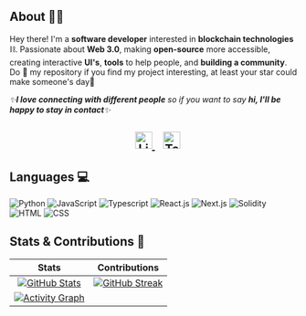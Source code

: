 ## About 🐱‍👤

Hey there! I'm a **software developer** interested in **blockchain technologies**⛓. Passionate about **Web 3.0**, making **open-source** more accessible, creating interactive **UI's**, **tools** to help people, and **building a community**. Do :star2: my repository if you find my project interesting, at least your star could make someone's day:pray:
<br>

<em>✨<b>I love connecting with different people</b> so if you want to say <b>hi, I'll be happy to stay in contact</b>✨</em>

<h2 align="center">
  &nbsp;&nbsp;
  <a href="https://www.linkedin.com/in/christos-stefanis/">
    <img src="https://www.vectorlogo.zone/logos/linkedin/linkedin-icon.svg" alt="LinkedIn Profile" height="30" width="30">
  </a>
  &nbsp;&nbsp;
  <a href="https://t.me/kaieverdream">
    <img src="https://cdn-icons-png.flaticon.com/512/2111/2111646.png" alt="Telegram" height="30" width="30">
  </a>
<!--   &nbsp;&nbsp;
  <a href="https://gitcoin.co/chrisstef">
    <img src="https://c.gitcoin.co/avatars/3796775e0f4505332d58e331488d56e9/gitcoinco.png" alt="GitCoin" height="30" width="30">
  </a> -->
 </h2>
  

## Languages 💻

![Python](http://img.shields.io/badge/-Python-3776AB?style=plastic-square&logo=python&logoColor=ffffff)
![JavaScript](https://img.shields.io/badge/-JavaScript-%23F7DF1C?style=plastic-square&logo=javascript&logoColor=000000&labelColor=%23F7DF1C&color=%23FFCE5A)
![Typescript](https://img.shields.io/badge/TypeScript-007ACC?style=plastic-square&logo=typescript&logoColor=white)
![React.js](https://img.shields.io/badge/-React.js-61DAFB?style=plastic-square&logo=react&logoColor=ffffff)
![Next.js](https://img.shields.io/badge/-Next.js-fff?style=plastic-square&logo=next.js&logoColor=ffffff)
![Solidity](http://img.shields.io/badge/-Solidity-5B4638?style=plastic-square&logo=solidity&logoColor=ffffff)
![HTML](https://img.shields.io/badge/-HTML5-%23E44D27?style=plastic-square&logo=html5&logoColor=ffffff)
![CSS](https://img.shields.io/badge/-CSS3-%231572B6?style=plastic-square&logo=css3)


## Stats & Contributions 🧱

| Stats | Contributions |
|:-------------------------:|:-------------------------:|
| [![GitHub Stats](https://github-readme-stats.vercel.app/api?username=chrisstef&theme=radical)](https://github.com/chrisstef/github-readme-stats) | [![GitHub Streak](http://github-readme-streak-stats.herokuapp.com?user=chrisstef&theme=radical)](https://git.io/streak-stats) |
| [![Activity Graph](https://github-readme-activity-graph.vercel.app/graph?username=chrisstef&bg_color=141321&color=d83b7d&line=f8d847&point=a9fef7&area=true&hide_border=false)](https://github.com/chrisstef) |  |
